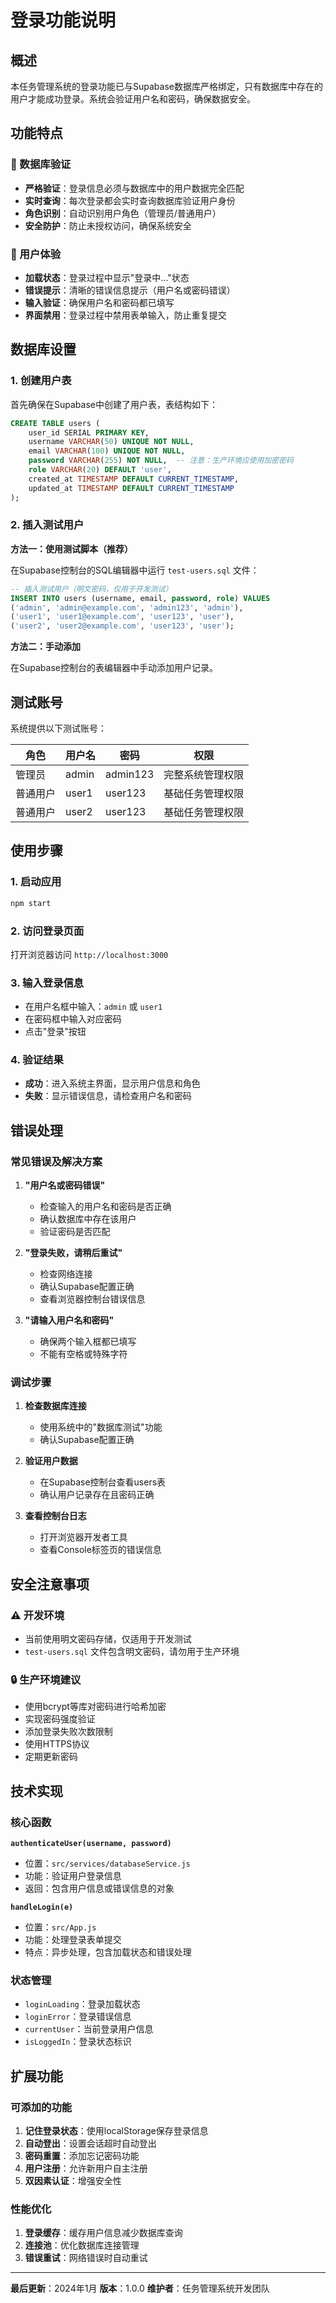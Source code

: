 # 登录功能说明

## 概述

本任务管理系统的登录功能已与Supabase数据库严格绑定，只有数据库中存在的用户才能成功登录。系统会验证用户名和密码，确保数据安全。

## 功能特点

### 🔐 数据库验证
- **严格验证**：登录信息必须与数据库中的用户数据完全匹配
- **实时查询**：每次登录都会实时查询数据库验证用户身份
- **角色识别**：自动识别用户角色（管理员/普通用户）
- **安全防护**：防止未授权访问，确保系统安全

### 🎯 用户体验
- **加载状态**：登录过程中显示"登录中..."状态
- **错误提示**：清晰的错误信息提示（用户名或密码错误）
- **输入验证**：确保用户名和密码都已填写
- **界面禁用**：登录过程中禁用表单输入，防止重复提交

## 数据库设置

### 1. 创建用户表

首先确保在Supabase中创建了用户表，表结构如下：

```sql
CREATE TABLE users (
    user_id SERIAL PRIMARY KEY,
    username VARCHAR(50) UNIQUE NOT NULL,
    email VARCHAR(100) UNIQUE NOT NULL,
    password VARCHAR(255) NOT NULL,  -- 注意：生产环境应使用加密密码
    role VARCHAR(20) DEFAULT 'user',
    created_at TIMESTAMP DEFAULT CURRENT_TIMESTAMP,
    updated_at TIMESTAMP DEFAULT CURRENT_TIMESTAMP
);
```

### 2. 插入测试用户

**方法一：使用测试脚本（推荐）**

在Supabase控制台的SQL编辑器中运行 `test-users.sql` 文件：

```sql
-- 插入测试用户（明文密码，仅用于开发测试）
INSERT INTO users (username, email, password, role) VALUES 
('admin', 'admin@example.com', 'admin123', 'admin'),
('user1', 'user1@example.com', 'user123', 'user'),
('user2', 'user2@example.com', 'user123', 'user');
```

**方法二：手动添加**

在Supabase控制台的表编辑器中手动添加用户记录。

## 测试账号

系统提供以下测试账号：

| 角色 | 用户名 | 密码 | 权限 |
|------|--------|------|------|
| 管理员 | admin | admin123 | 完整系统管理权限 |
| 普通用户 | user1 | user123 | 基础任务管理权限 |
| 普通用户 | user2 | user123 | 基础任务管理权限 |

## 使用步骤

### 1. 启动应用
```bash
npm start
```

### 2. 访问登录页面
打开浏览器访问 `http://localhost:3000`

### 3. 输入登录信息
- 在用户名框中输入：`admin` 或 `user1`
- 在密码框中输入对应密码
- 点击"登录"按钮

### 4. 验证结果
- **成功**：进入系统主界面，显示用户信息和角色
- **失败**：显示错误信息，请检查用户名和密码

## 错误处理

### 常见错误及解决方案

1. **"用户名或密码错误"**
   - 检查输入的用户名和密码是否正确
   - 确认数据库中存在该用户
   - 验证密码是否匹配

2. **"登录失败，请稍后重试"**
   - 检查网络连接
   - 确认Supabase配置正确
   - 查看浏览器控制台错误信息

3. **"请输入用户名和密码"**
   - 确保两个输入框都已填写
   - 不能有空格或特殊字符

### 调试步骤

1. **检查数据库连接**
   - 使用系统中的"数据库测试"功能
   - 确认Supabase配置正确

2. **验证用户数据**
   - 在Supabase控制台查看users表
   - 确认用户记录存在且密码正确

3. **查看控制台日志**
   - 打开浏览器开发者工具
   - 查看Console标签页的错误信息

## 安全注意事项

### ⚠️ 开发环境
- 当前使用明文密码存储，仅适用于开发测试
- `test-users.sql` 文件包含明文密码，请勿用于生产环境

### 🔒 生产环境建议
- 使用bcrypt等库对密码进行哈希加密
- 实现密码强度验证
- 添加登录失败次数限制
- 使用HTTPS协议
- 定期更新密码

## 技术实现

### 核心函数

**`authenticateUser(username, password)`**
- 位置：`src/services/databaseService.js`
- 功能：验证用户登录信息
- 返回：包含用户信息或错误信息的对象

**`handleLogin(e)`**
- 位置：`src/App.js`
- 功能：处理登录表单提交
- 特点：异步处理，包含加载状态和错误处理

### 状态管理

- `loginLoading`：登录加载状态
- `loginError`：登录错误信息
- `currentUser`：当前登录用户信息
- `isLoggedIn`：登录状态标识

## 扩展功能

### 可添加的功能
1. **记住登录状态**：使用localStorage保存登录信息
2. **自动登出**：设置会话超时自动登出
3. **密码重置**：添加忘记密码功能
4. **用户注册**：允许新用户自主注册
5. **双因素认证**：增强安全性

### 性能优化
1. **登录缓存**：缓存用户信息减少数据库查询
2. **连接池**：优化数据库连接管理
3. **错误重试**：网络错误时自动重试

---

**最后更新**：2024年1月
**版本**：1.0.0
**维护者**：任务管理系统开发团队
